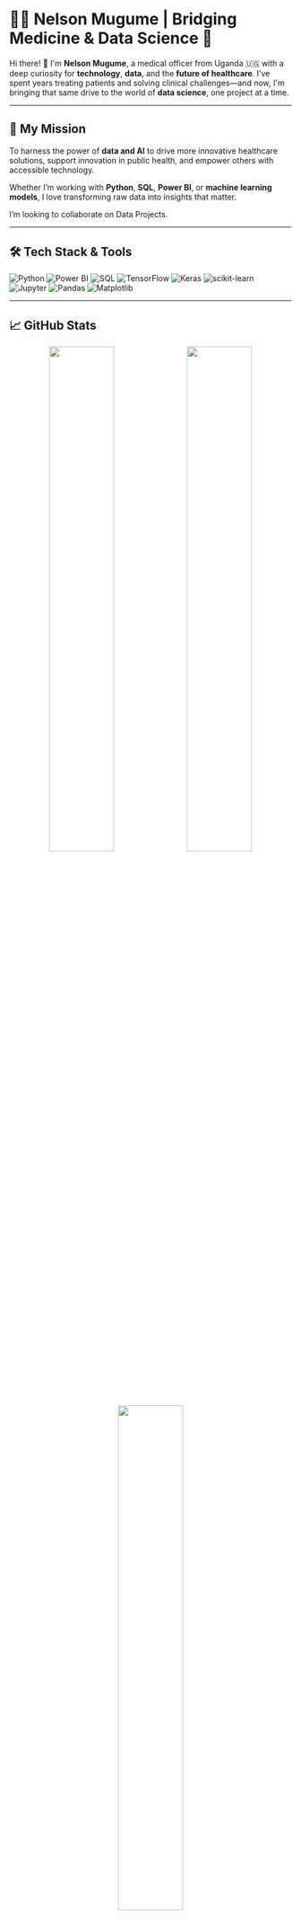 # 👨‍⚕️ Nelson Mugume | Bridging Medicine & Data Science 🚀

Hi there! 👋 I'm **Nelson Mugume**, a medical officer from Uganda 🇺🇬 with a deep curiosity for **technology**, **data**, and the **future of healthcare**. I’ve spent years treating patients and solving clinical challenges—and now, I'm bringing that same drive to the world of **data science**, one project at a time.

---

## 🧠 My Mission

To harness the power of **data and AI** to drive more innovative healthcare solutions, support innovation in public health, and empower others with accessible technology.

Whether I’m working with **Python**, **SQL**, **Power BI**, or **machine learning models**, I love transforming raw data into insights that matter.

I’m looking to collaborate on Data Projects.

---

## 🛠️ Tech Stack & Tools

![Python](https://img.shields.io/badge/Python-3670A0?style=for-the-badge&logo=python&logoColor=ffdd54)
![Power BI](https://img.shields.io/badge/Power%20BI-F2C811?style=for-the-badge&logo=powerbi&logoColor=000)
![SQL](https://img.shields.io/badge/SQL-005C84?style=for-the-badge&logo=sqlite&logoColor=white)
![TensorFlow](https://img.shields.io/badge/TensorFlow-FF6F00?style=for-the-badge&logo=tensorflow&logoColor=white)
![Keras](https://img.shields.io/badge/Keras-D00000?style=for-the-badge&logo=keras&logoColor=white)
![scikit-learn](https://img.shields.io/badge/scikit--learn-F7931E?style=for-the-badge&logo=scikitlearn&logoColor=white)
![Jupyter](https://img.shields.io/badge/Jupyter-F37626?style=for-the-badge&logo=jupyter&logoColor=white)
![Pandas](https://img.shields.io/badge/Pandas-150458?style=for-the-badge&logo=pandas&logoColor=white)
![Matplotlib](https://img.shields.io/badge/Matplotlib-007ACC?style=for-the-badge&logo=matplotlib&logoColor=white)

---

## 📈 GitHub Stats

<p align="center">
  <img src="https://github-readme-stats.vercel.app/api?username=MoXaDe23&show_icons=true&theme=radical" width="48%" />
  <img src="https://github-readme-streak-stats.herokuapp.com/?user=MoXaDe23&theme=radical" width="48%" />
</p>

<p align="center">
  <img src="https://github-readme-stats.vercel.app/api/top-langs/?username=MoXaDe23&layout=compact&theme=radical" width="48%" />
</p>

---

## 🌍 Projects & Passions

- 🏥 **Healthcare AI:** Predictive models for patient outcomes
- 📊 **Public Data Dashboards:** Making complex data understandable
- 🐶 **Pet Projects:** I’m also a proud Japanese Spitz parent 🐾. Flower is her name

---

## 🙏 Faith & Focus

As a Christian, I believe in purpose-driven work and making a meaningful impact through service and innovation. Before every big step, I take a moment to **pray, reflect, and act**.

The Bible says in Genesis 1:1, In the beginning God....., thus, always start anything your hands find to do with God, and you'll surely succeed.

---

## 📫 Let’s Connect

- 💼 LinkedIn: [https://bit.ly/4aQGqPU](https://www.linkedin.com/in/mugume-nelson-78691b91/)
- 💬 Twitter: [@ChilaxExtreme](https://twitter.com/ChilaxExtreme)
- ✉️ Email: [nelsonmuhoozi@gmail.com](mailto:nelsonmuhoozi@gmail.com)

---

> *“Where medicine ends, data speaks.”*\
> *“With The 5 Cs, Slow is Fast, Less is Much, & Far is Near.”*\
> — My philosophy for modern problem-solving

Thanks for stopping by! Feel free to check out my repositories, fork a project, or say hi. 👋

---

*🛠️ README last updated: 2025*



<!--
**MoXaDe23/MoXaDe23** is a ✨ _special_ ✨ repository because its `README.md` (this file) appears on your GitHub profile.

Here are some ideas to get you started:

- 🔭 I’m currently working on ...
- 🌱 I’m currently learning ...
- 👯 I’m looking to collaborate on ...
- 🤔 I’m looking for help with ...
- 💬 Ask me about ...
- 📫 How to reach me: ...
- 😄 Pronouns: ...
- ⚡ Fun fact: ...
-->

